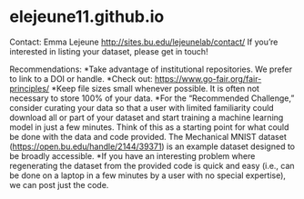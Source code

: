 # elejeune11.github.io

Contact: Emma Lejeune http://sites.bu.edu/lejeunelab/contact/ 
If you’re interested in listing your dataset, please get in touch!

Recommendations:
*Take advantage of institutional repositories. We prefer to link to a DOI or handle. 
*Check out: https://www.go-fair.org/fair-principles/
*Keep file sizes small whenever possible. It is often not necessary to store 100% of your data. 
*For the “Recommended Challenge,” consider curating your data so that a user with limited familiarity could download all or  part of your dataset and start training a machine learning model in just a few minutes. Think of this as a starting point for what could be done with the data and code provided. The Mechanical MNIST dataset (https://open.bu.edu/handle/2144/39371) is an example dataset designed to be broadly accessible. 
*If you have an interesting problem where regenerating the dataset from the provided code is quick and easy (i.e., can be done on a laptop in a few minutes by a user with no special expertise), we can post just the code. 
